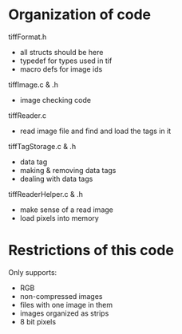 
# Organization of code

tiffFormat.h
 - all structs should be here
 - typedef for types used in tif
 - macro defs for image ids

tiffImage.c & .h
 - image checking code

tiffReader.c
 - read image file and find and load the tags in it

tiffTagStorage.c & .h
 - data tag
 - making & removing data tags
 - dealing with data tags
 
 tiffReaderHelper.c & .h
 - make sense of a read image
 - load pixels into memory

# Restrictions of this code
  
Only supports:
 - RGB
 - non-compressed images
 - files with one image in them
 - images organized as strips
 - 8 bit pixels

